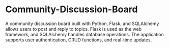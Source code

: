 # Community-Discussion-Board
A community discussion board built with Python, Flask, and SQLAlchemy allows users to post and reply to topics. Flask is used as the web framework, and SQLAlchemy handles database operations. The application supports user authentication, CRUD functions, and real-time updates.
